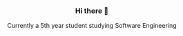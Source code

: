 <h3 align="center">Hi there 👋</h3>
<p align="center">Currently a 5th year student studying Software Engineering</p>
